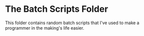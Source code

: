 # The Batch Scripts Folder

This folder contains random batch scripts that I've used to make a programmer in the making's life easier.
